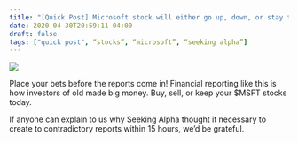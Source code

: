 ```yaml
---
title: "[Quick Post] Microsoft stock will either go up, down, or stay the same."
date: 2020-04-30T20:59:11-04:00
draft: false
tags: ["quick post", “stocks”, “microsoft”, “seeking alpha”]
---
```


![](/images/QP-2020-04-30.png)

Place your bets before the reports come in! Financial reporting like this is how investors of old made big money. Buy, sell, or keep your $MSFT stocks today.

If anyone can explain to us why Seeking Alpha thought it necessary to create to contradictory reports within 15 hours, we’d be grateful.
